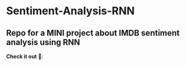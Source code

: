 # Sentiment-Analysis-RNN
Repo for a MINI project about IMDB sentiment analysis using RNN
------------------------------------------------------
**Check it out** 👀: <link>
